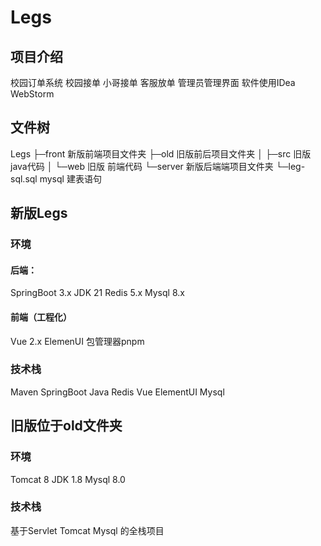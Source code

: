 # Legs
## 项目介绍

校园订单系统 校园接单 小哥接单 客服放单 管理员管理界面
软件使用IDea WebStorm

## 文件树
Legs
├─front 新版前端项目文件夹
├─old 旧版前后项目文件夹
│  ├─src 旧版 java代码
│  └─web 旧版 前端代码
└─server 新版后端端项目文件夹
└─leg-sql.sql    mysql 建表语句
    
## 新版Legs

### 环境
#### 后端：
SpringBoot 3.x
JDK 21
Redis 5.x
Mysql 8.x

#### 前端（工程化）
Vue 2.x
ElemenUI
包管理器pnpm

### 技术栈
Maven SpringBoot Java Redis Vue ElementUI Mysql

## 旧版位于old文件夹
### 环境
Tomcat 8
JDK 1.8
Mysql 8.0
### 技术栈
基于Servlet Tomcat Mysql 的全栈项目

